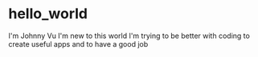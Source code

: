 # hello_world

I'm Johnny Vu
I'm new to this world
I'm trying to be better with coding to create useful apps and to have a good job
